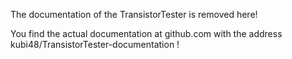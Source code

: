 The documentation of the TransistorTester is removed here!

You find the actual documentation at github.com with the address
kubi48/TransistorTester-documentation !
